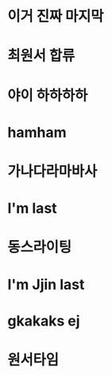 # 이거 진짜 마지막
# 최원서 합류
# 야이 하하하하
# hamham
# 가나다라마바사
# I'm last
# 동스라이팅
# I'm Jjin last
# gkakaks ej

# 원서타임